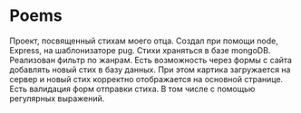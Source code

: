# Poems
Проект, посвященный стихам моего отца. Создал при помощи node, Express, на шаблонизаторе pug. Стихи храняться в базе mongoDB. Реализован фильтр по жанрам. Есть возможность через формы с сайта добавлять новый стих в базу данных. При этом картика загружается на сервер и новый стих корректно отображается на основной странице. Есть валидация форм отправки стиха. В том числе с помощью регулярных выражений. 
